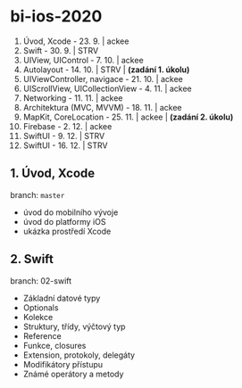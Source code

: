 # bi-ios-2020

1. Úvod, Xcode - 23. 9. | ackee
2. Swift - 30. 9. | STRV
3. UIView, UIControl - 7. 10. | ackee
4. Autolayout - 14. 10. | STRV | **(zadání 1. úkolu)**
5. UIViewController, navigace - 21. 10. | ackee
6. UIScrollView, UICollectionView - 4. 11. | ackee
7. Networking - 11. 11. | ackee
8. Architektura (MVC, MVVM) - 18. 11. | ackee
9. MapKit, CoreLocation - 25. 11. | ackee | **(zadání 2. úkolu)**
10. Firebase - 2. 12. | ackee
11. SwiftUI - 9. 12. | STRV
12. SwiftUI - 16. 12. | STRV

## 1. Úvod, Xcode

branch: `master`

- úvod do mobilního vývoje
- úvod do platformy iOS
- ukázka prostředí Xcode

## 2. Swift
branch: 02-swift

- Základní datové typy
- Optionals
- Kolekce
- Struktury, třídy, výčtový typ
- Reference
- Funkce, closures
- Extension, protokoly, delegáty
- Modifikátory přístupu
- Známé operátory a metody
